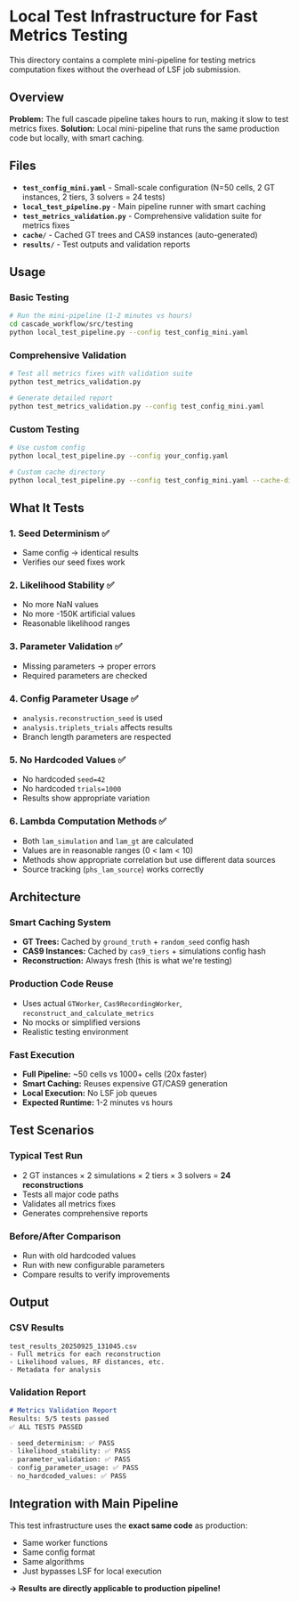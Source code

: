 # Local Test Infrastructure for Fast Metrics Testing

This directory contains a complete mini-pipeline for testing metrics computation fixes without the overhead of LSF job submission.

## Overview

**Problem:** The full cascade pipeline takes hours to run, making it slow to test metrics fixes.
**Solution:** Local mini-pipeline that runs the same production code but locally, with smart caching.

## Files

- **`test_config_mini.yaml`** - Small-scale configuration (N=50 cells, 2 GT instances, 2 tiers, 3 solvers = 24 tests)
- **`local_test_pipeline.py`** - Main pipeline runner with smart caching
- **`test_metrics_validation.py`** - Comprehensive validation suite for metrics fixes
- **`cache/`** - Cached GT trees and CAS9 instances (auto-generated)
- **`results/`** - Test outputs and validation reports

## Usage

### Basic Testing
```bash
# Run the mini-pipeline (1-2 minutes vs hours)
cd cascade_workflow/src/testing
python local_test_pipeline.py --config test_config_mini.yaml
```

### Comprehensive Validation
```bash
# Test all metrics fixes with validation suite
python test_metrics_validation.py

# Generate detailed report
python test_metrics_validation.py --config test_config_mini.yaml
```

### Custom Testing
```bash
# Use custom config
python local_test_pipeline.py --config your_config.yaml

# Custom cache directory
python local_test_pipeline.py --config test_config_mini.yaml --cache-dir /tmp/test_cache
```

## What It Tests

### 1. Seed Determinism ✅
- Same config → identical results
- Verifies our seed fixes work

### 2. Likelihood Stability ✅
- No more NaN values
- No more -150K artificial values
- Reasonable likelihood ranges

### 3. Parameter Validation ✅
- Missing parameters → proper errors
- Required parameters are checked

### 4. Config Parameter Usage ✅
- `analysis.reconstruction_seed` is used
- `analysis.triplets_trials` affects results
- Branch length parameters are respected

### 5. No Hardcoded Values ✅
- No hardcoded `seed=42`
- No hardcoded `trials=1000`
- Results show appropriate variation

### 6. Lambda Computation Methods ✅
- Both `lam_simulation` and `lam_gt` are calculated
- Values are in reasonable ranges (0 < lam < 10)
- Methods show appropriate correlation but use different data sources
- Source tracking (`phs_lam_source`) works correctly

## Architecture

### Smart Caching System
- **GT Trees:** Cached by `ground_truth` + `random_seed` config hash
- **CAS9 Instances:** Cached by `cas9_tiers` + simulations config hash
- **Reconstruction:** Always fresh (this is what we're testing)

### Production Code Reuse
- Uses actual `GTWorker`, `Cas9RecordingWorker`, `reconstruct_and_calculate_metrics`
- No mocks or simplified versions
- Realistic testing environment

### Fast Execution
- **Full Pipeline:** ~50 cells vs 1000+ cells (20x faster)
- **Smart Caching:** Reuses expensive GT/CAS9 generation
- **Local Execution:** No LSF job queues
- **Expected Runtime:** 1-2 minutes vs hours

## Test Scenarios

### Typical Test Run
- 2 GT instances × 2 simulations × 2 tiers × 3 solvers = **24 reconstructions**
- Tests all major code paths
- Validates all metrics fixes
- Generates comprehensive reports

### Before/After Comparison
- Run with old hardcoded values
- Run with new configurable parameters
- Compare results to verify improvements

## Output

### CSV Results
```
test_results_20250925_131045.csv
- Full metrics for each reconstruction
- Likelihood values, RF distances, etc.
- Metadata for analysis
```

### Validation Report
```markdown
# Metrics Validation Report
Results: 5/5 tests passed
✅ ALL TESTS PASSED

- seed_determinism: ✅ PASS
- likelihood_stability: ✅ PASS
- parameter_validation: ✅ PASS
- config_parameter_usage: ✅ PASS
- no_hardcoded_values: ✅ PASS
```

## Integration with Main Pipeline

This test infrastructure uses the **exact same code** as production:
- Same worker functions
- Same config format
- Same algorithms
- Just bypasses LSF for local execution

**→ Results are directly applicable to production pipeline!**